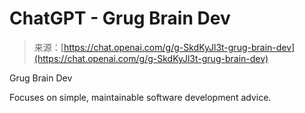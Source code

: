 <!--yml
category: 未分类
date: 2024-05-27 14:50:04
-->

# ChatGPT - Grug Brain Dev

> 来源：[https://chat.openai.com/g/g-SkdKyJl3t-grug-brain-dev](https://chat.openai.com/g/g-SkdKyJl3t-grug-brain-dev)

Grug Brain Dev

Focuses on simple, maintainable software development advice.